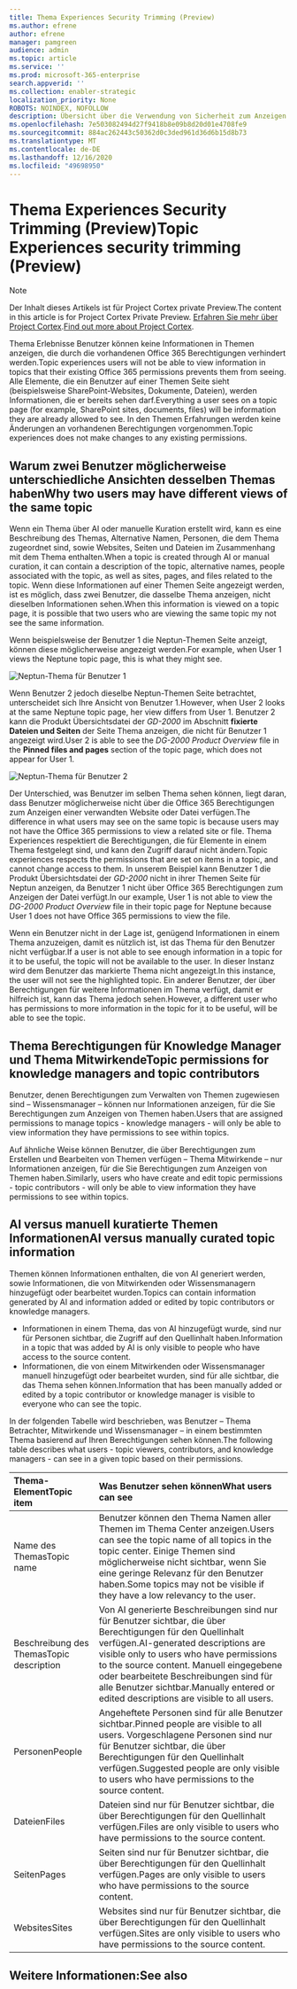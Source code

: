 ```yaml
---
title: Thema Experiences Security Trimming (Preview)
ms.author: efrene
author: efrene
manager: pamgreen
audience: admin
ms.topic: article
ms.service: ''
ms.prod: microsoft-365-enterprise
search.appverid: ''
ms.collection: enabler-strategic
localization_priority: None
ROBOTS: NOINDEX, NOFOLLOW
description: Übersicht über die Verwendung von Sicherheit zum Anzeigen von Themen.
ms.openlocfilehash: 7e503082494d27f9418b8e09b8d20d01e4708fe9
ms.sourcegitcommit: 884ac262443c50362d0c3ded961d36d6b15d8b73
ms.translationtype: MT
ms.contentlocale: de-DE
ms.lasthandoff: 12/16/2020
ms.locfileid: "49698950"
---
```

# <a name="topic-experiences-security-trimming-preview"></a><span data-ttu-id="c93c7-103">Thema Experiences Security Trimming (Preview)</span><span class="sxs-lookup"><span data-stu-id="c93c7-103">Topic Experiences security trimming (Preview)</span></span>

> [!Note] 
> <span data-ttu-id="c93c7-104">Der Inhalt dieses Artikels ist für Project Cortex private Preview.</span><span class="sxs-lookup"><span data-stu-id="c93c7-104">The content in this article is for Project Cortex Private Preview.</span></span> <span data-ttu-id="c93c7-105">[Erfahren Sie mehr über Project Cortex](https://aka.ms/projectcortex).</span><span class="sxs-lookup"><span data-stu-id="c93c7-105">[Find out more about Project Cortex](https://aka.ms/projectcortex).</span></span>

<span data-ttu-id="c93c7-106">Thema Erlebnisse Benutzer können keine Informationen in Themen anzeigen, die durch die vorhandenen Office 365 Berechtigungen verhindert werden.</span><span class="sxs-lookup"><span data-stu-id="c93c7-106">Topic experiences users will not be able to view information in topics that their existing Office 365 permissions prevents them from seeing.</span></span> <span data-ttu-id="c93c7-107">Alle Elemente, die ein Benutzer auf einer Themen Seite sieht (beispielsweise SharePoint-Websites, Dokumente, Dateien), werden Informationen, die er bereits sehen darf.</span><span class="sxs-lookup"><span data-stu-id="c93c7-107">Everything a user sees on a topic page (for example, SharePoint sites, documents, files) will be information they are already allowed to see.</span></span> <span data-ttu-id="c93c7-108">In den Themen Erfahrungen werden keine Änderungen an vorhandenen Berechtigungen vorgenommen.</span><span class="sxs-lookup"><span data-stu-id="c93c7-108">Topic experiences does not make changes to any existing permissions.</span></span>

## <a name="why-two-users-may-have-different-views-of-the-same-topic"></a><span data-ttu-id="c93c7-109">Warum zwei Benutzer möglicherweise unterschiedliche Ansichten desselben Themas haben</span><span class="sxs-lookup"><span data-stu-id="c93c7-109">Why two users may have different views of the same topic</span></span>

<span data-ttu-id="c93c7-110">Wenn ein Thema über AI oder manuelle Kuration erstellt wird, kann es eine Beschreibung des Themas, Alternative Namen, Personen, die dem Thema zugeordnet sind, sowie Websites, Seiten und Dateien im Zusammenhang mit dem Thema enthalten.</span><span class="sxs-lookup"><span data-stu-id="c93c7-110">When a topic is created through AI or manual curation, it can contain a description of the topic, alternative names, people associated with the topic, as well as sites, pages, and files related to the topic.</span></span> <span data-ttu-id="c93c7-111">Wenn diese Informationen auf einer Themen Seite angezeigt werden, ist es möglich, dass zwei Benutzer, die dasselbe Thema anzeigen, nicht dieselben Informationen sehen.</span><span class="sxs-lookup"><span data-stu-id="c93c7-111">When this information is viewed on a topic page, it is possible that two users who are viewing the same topic my not see the same information.</span></span>
  
<span data-ttu-id="c93c7-112">Wenn beispielsweise der Benutzer 1 die Neptun-Themen Seite anzeigt, können diese möglicherweise angezeigt werden.</span><span class="sxs-lookup"><span data-stu-id="c93c7-112">For example, when User 1 views the Neptune topic page, this is what they might see.</span></span>

![Neptun-Thema für Benutzer 1](../media/knowledge-management/user2-topic-view.png) </br> 

<span data-ttu-id="c93c7-114">Wenn Benutzer 2 jedoch dieselbe Neptun-Themen Seite betrachtet, unterscheidet sich Ihre Ansicht von Benutzer 1.</span><span class="sxs-lookup"><span data-stu-id="c93c7-114">However, when User 2 looks at the same Neptune topic page, her view differs from User 1.</span></span>  <span data-ttu-id="c93c7-115">Benutzer 2 kann die Produkt Übersichtsdatei der *GD-2000* im Abschnitt **fixierte Dateien und Seiten** der Seite Thema anzeigen, die nicht für Benutzer 1 angezeigt wird.</span><span class="sxs-lookup"><span data-stu-id="c93c7-115">User 2 is able to see the *DG-2000 Product Overview* file in the **Pinned files and pages** section of the topic page, which does not appear for User 1.</span></span> 

![Neptun-Thema für Benutzer 2](../media/knowledge-management/user1-topic-view.png) </br> 

<span data-ttu-id="c93c7-117">Der Unterschied, was Benutzer im selben Thema sehen können, liegt daran, dass Benutzer möglicherweise nicht über die Office 365 Berechtigungen zum Anzeigen einer verwandten Website oder Datei verfügen.</span><span class="sxs-lookup"><span data-stu-id="c93c7-117">The difference in what users may see on the same topic is because users may not have the Office 365 permissions to view a related site or file.</span></span>  <span data-ttu-id="c93c7-118">Thema Experiences respektiert die Berechtigungen, die für Elemente in einem Thema festgelegt sind, und kann den Zugriff darauf nicht ändern.</span><span class="sxs-lookup"><span data-stu-id="c93c7-118">Topic experiences respects the permissions that are set on items in a topic, and cannot change access to them.</span></span> <span data-ttu-id="c93c7-119">In unserem Beispiel kann Benutzer 1 die Produkt Übersichtsdatei der *GD-2000* nicht in ihrer Themen Seite für Neptun anzeigen, da Benutzer 1 nicht über Office 365 Berechtigungen zum Anzeigen der Datei verfügt.</span><span class="sxs-lookup"><span data-stu-id="c93c7-119">In our example, User 1 is not able to view the *DG-2000 Product Overview* file in their topic page for Neptune because User 1 does not have Office 365 permissions to view the file.</span></span>

<span data-ttu-id="c93c7-120">Wenn ein Benutzer nicht in der Lage ist, genügend Informationen in einem Thema anzuzeigen, damit es nützlich ist, ist das Thema für den Benutzer nicht verfügbar.</span><span class="sxs-lookup"><span data-stu-id="c93c7-120">If a user is not able to see enough information in a topic for it to be useful, the topic will not be available to the user.</span></span> <span data-ttu-id="c93c7-121">In dieser Instanz wird dem Benutzer das markierte Thema nicht angezeigt.</span><span class="sxs-lookup"><span data-stu-id="c93c7-121">In this instance, the user will not see the highlighted topic.</span></span> <span data-ttu-id="c93c7-122">Ein anderer Benutzer, der über Berechtigungen für weitere Informationen im Thema verfügt, damit er hilfreich ist, kann das Thema jedoch sehen.</span><span class="sxs-lookup"><span data-stu-id="c93c7-122">However, a different user who has permissions to more information in the topic for it to be useful, will be able to see the topic.</span></span>


## <a name="topic-permissions-for-knowledge-managers-and-topic-contributors"></a><span data-ttu-id="c93c7-123">Thema Berechtigungen für Knowledge Manager und Thema Mitwirkende</span><span class="sxs-lookup"><span data-stu-id="c93c7-123">Topic permissions for knowledge managers and topic contributors</span></span>

<span data-ttu-id="c93c7-124">Benutzer, denen Berechtigungen zum Verwalten von Themen zugewiesen sind – Wissensmanager – können nur Informationen anzeigen, für die Sie Berechtigungen zum Anzeigen von Themen haben.</span><span class="sxs-lookup"><span data-stu-id="c93c7-124">Users that are assigned permissions to manage topics - knowledge managers - will only be able to view information they have permissions to see within topics.</span></span>

<span data-ttu-id="c93c7-125">Auf ähnliche Weise können Benutzer, die über Berechtigungen zum Erstellen und Bearbeiten von Themen verfügen – Thema Mitwirkende – nur Informationen anzeigen, für die Sie Berechtigungen zum Anzeigen von Themen haben.</span><span class="sxs-lookup"><span data-stu-id="c93c7-125">Similarly, users who have create and edit topic permissions - topic contributors - will only be able to view information they have permissions to see within topics.</span></span> 


## <a name="ai-versus-manually-curated-topic-information"></a><span data-ttu-id="c93c7-126">AI versus manuell kuratierte Themen Informationen</span><span class="sxs-lookup"><span data-stu-id="c93c7-126">AI versus manually curated topic information</span></span>

<span data-ttu-id="c93c7-127">Themen können Informationen enthalten, die von AI generiert werden, sowie Informationen, die von Mitwirkenden oder Wissensmanagern hinzugefügt oder bearbeitet wurden.</span><span class="sxs-lookup"><span data-stu-id="c93c7-127">Topics can contain information generated by AI and information added or edited by topic contributors or knowledge managers.</span></span>

 - <span data-ttu-id="c93c7-128">Informationen in einem Thema, das von AI hinzugefügt wurde, sind nur für Personen sichtbar, die Zugriff auf den Quellinhalt haben.</span><span class="sxs-lookup"><span data-stu-id="c93c7-128">Information in a topic that was added by AI is only visible to people who have access to the source content.</span></span>
 - <span data-ttu-id="c93c7-129">Informationen, die von einem Mitwirkenden oder Wissensmanager manuell hinzugefügt oder bearbeitet wurden, sind für alle sichtbar, die das Thema sehen können.</span><span class="sxs-lookup"><span data-stu-id="c93c7-129">Information that has been manually added or edited by a topic contributor or knowledge manager is visible to everyone who can see the topic.</span></span>

<span data-ttu-id="c93c7-130">In der folgenden Tabelle wird beschrieben, was Benutzer – Thema Betrachter, Mitwirkende und Wissensmanager – in einem bestimmten Thema basierend auf Ihren Berechtigungen sehen können.</span><span class="sxs-lookup"><span data-stu-id="c93c7-130">The following table describes what users - topic viewers, contributors, and knowledge managers - can see in a given topic based on their permissions.</span></span>

|<span data-ttu-id="c93c7-131">Thema-Element</span><span class="sxs-lookup"><span data-stu-id="c93c7-131">Topic item</span></span>|<span data-ttu-id="c93c7-132">Was Benutzer sehen können</span><span class="sxs-lookup"><span data-stu-id="c93c7-132">What users can see</span></span>|
|:---------|:------------------|
|<span data-ttu-id="c93c7-133">Name des Themas</span><span class="sxs-lookup"><span data-stu-id="c93c7-133">Topic name</span></span>|<span data-ttu-id="c93c7-134">Benutzer können den Thema Namen aller Themen im Thema Center anzeigen.</span><span class="sxs-lookup"><span data-stu-id="c93c7-134">Users can see the topic name of all topics in the topic center.</span></span> <span data-ttu-id="c93c7-135">Einige Themen sind möglicherweise nicht sichtbar, wenn Sie eine geringe Relevanz für den Benutzer haben.</span><span class="sxs-lookup"><span data-stu-id="c93c7-135">Some topics may not be visible if they have a low relevancy to the user.</span></span>|
|<span data-ttu-id="c93c7-136">Beschreibung des Themas</span><span class="sxs-lookup"><span data-stu-id="c93c7-136">Topic description</span></span>|<span data-ttu-id="c93c7-137">Von AI generierte Beschreibungen sind nur für Benutzer sichtbar, die über Berechtigungen für den Quellinhalt verfügen.</span><span class="sxs-lookup"><span data-stu-id="c93c7-137">AI-generated descriptions are visible only to users who have permissions to the source content.</span></span> <span data-ttu-id="c93c7-138">Manuell eingegebene oder bearbeitete Beschreibungen sind für alle Benutzer sichtbar.</span><span class="sxs-lookup"><span data-stu-id="c93c7-138">Manually entered or edited descriptions are visible to all users.</span></span>|
|<span data-ttu-id="c93c7-139">Personen</span><span class="sxs-lookup"><span data-stu-id="c93c7-139">People</span></span>|<span data-ttu-id="c93c7-140">Angeheftete Personen sind für alle Benutzer sichtbar.</span><span class="sxs-lookup"><span data-stu-id="c93c7-140">Pinned people are visible to all users.</span></span> <span data-ttu-id="c93c7-141">Vorgeschlagene Personen sind nur für Benutzer sichtbar, die über Berechtigungen für den Quellinhalt verfügen.</span><span class="sxs-lookup"><span data-stu-id="c93c7-141">Suggested people are only visible to users who have permissions to the source content.</span></span>|
|<span data-ttu-id="c93c7-142">Dateien</span><span class="sxs-lookup"><span data-stu-id="c93c7-142">Files</span></span>|<span data-ttu-id="c93c7-143">Dateien sind nur für Benutzer sichtbar, die über Berechtigungen für den Quellinhalt verfügen.</span><span class="sxs-lookup"><span data-stu-id="c93c7-143">Files are only visible to users who have permissions to the source content.</span></span>|
|<span data-ttu-id="c93c7-144">Seiten</span><span class="sxs-lookup"><span data-stu-id="c93c7-144">Pages</span></span>|<span data-ttu-id="c93c7-145">Seiten sind nur für Benutzer sichtbar, die über Berechtigungen für den Quellinhalt verfügen.</span><span class="sxs-lookup"><span data-stu-id="c93c7-145">Pages are only visible to users who have permissions to the source content.</span></span>|
|<span data-ttu-id="c93c7-146">Websites</span><span class="sxs-lookup"><span data-stu-id="c93c7-146">Sites</span></span>|<span data-ttu-id="c93c7-147">Websites sind nur für Benutzer sichtbar, die über Berechtigungen für den Quellinhalt verfügen.</span><span class="sxs-lookup"><span data-stu-id="c93c7-147">Sites are only visible to users who have permissions to the source content.</span></span>|




## <a name="see-also"></a><span data-ttu-id="c93c7-148">Weitere Informationen:</span><span class="sxs-lookup"><span data-stu-id="c93c7-148">See also</span></span>

